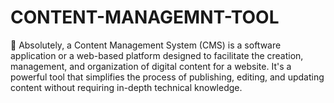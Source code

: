 # CONTENT-MANAGEMNT-TOOL
🎊 Absolutely, a Content Management System (CMS) is a software application or a web-based platform designed to facilitate the creation, management, and organization of digital content for a website. It's a powerful tool that simplifies the process of publishing, editing, and updating content without requiring in-depth technical knowledge.
